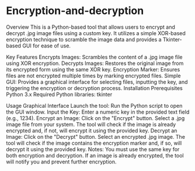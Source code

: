 # Encryption-and-decryption

Overview
This is a Python-based tool that allows users to encrypt and decrypt .jpg image files using a custom key. It utilizes a simple XOR-based encryption technique to scramble the image data and provides a Tkinter-based GUI for ease of use.

Key Features
Encrypts Images: Scrambles the content of a .jpg image file using XOR encryption.
Decrypts Images: Restores the original image from its encrypted form using the same XOR key.
Encryption Marker: Ensures files are not encrypted multiple times by marking encrypted files.
Simple GUI: Provides a graphical interface for selecting files, inputting the key, and triggering the encryption or decryption process.
Installation
Prerequisites
Python 3.x
Required Python libraries:
tkinter

Usage
Graphical Interface
Launch the tool: Run the Python script to open the GUI window.
Input the Key: Enter a numeric key in the provided text field (e.g., 1234).
Encrypt an Image:
Click on the "Encrypt" button.
Select a .jpg image file from your system.
The tool will check if the image is already encrypted and, if not, will encrypt it using the provided key.
Decrypt an Image:
Click on the "Decrypt" button.
Select an encrypted .jpg image.
The tool will check if the image contains the encryption marker and, if so, will decrypt it using the provided key.
Notes:
You must use the same key for both encryption and decryption.
If an image is already encrypted, the tool will notify you and prevent further encryption.
